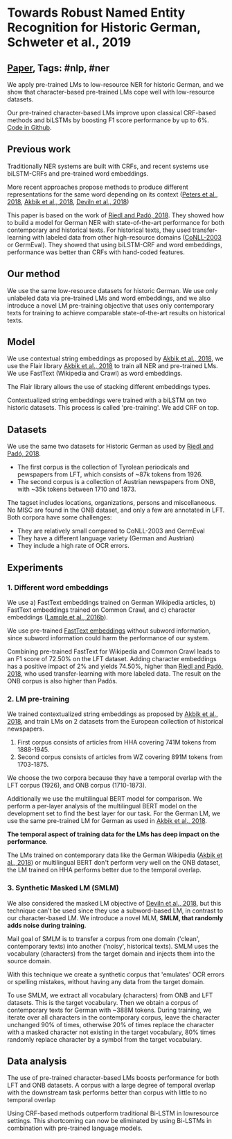 # Towards Robust Named Entity Recognition for Historic German, Schweter et al., 2019

## [Paper](https://arxiv.org/abs/1906.07592), Tags: \#nlp, \#ner

We apply pre-trained LMs to low-resource NER for historic German, and we show that character-based pre-trained LMs cope well with low-resource datasets.

Our pre-trained character-based LMs improve upon classical CRF-based methods and biLSTMs by boosting F1 score performance by up to 6%.     [Code in Github](https://github.com/stefan-it/historic-ner).

## Previous work

Traditionally NER systems are built with CRFs, and recent systems use biLSTM-CRFs and pre-trained word embeddings.

More recent approaches propose methods to produce different representations for the same word depending on its context ([Peters et al., 2018](1802.05365.md), [Akbik et al., 2018](1808.md), [Deviln et al., 2018](1810.04805.md))

This paper is based on the work of [Riedl and Padó, 2018](1807.md). They showed how to build a model for German NER with state-of-the-art performance for both contemporary and historical texts. For historical texts, they used transfer-learning with labeled data from other high-resource domains ([CoNLL-2003](0306.md) or GermEval). They showed that using biLSTM-CRF and word embeddings, performance was better than CRFs with hand-coded features.

## Our method

We use the same low-resource datasets for historic German. We use only unlabeled data via pre-trained LMs and word embeddings, and we also introduce a novel LM pre-training objective that uses only contemporary texts for training to achieve comparable state-of-the-art results on historical texts.

## Model

We use contextual string embeddings as proposed by [Akbik et al., 2018](1808.md), we use the Flair library [Akbik et al., 2018](1906.md) to train all NER and pre-trained LMs. We use FastText (Wikipedia and Crawl) as word embeddings.

The Flair library allows the use of stacking different embeddings types.

Contextualized string embeddings were trained with a biLSTM on two historic datasets. This process is called 'pre-training'. We add CRF on top.

## Datasets

We use the same two datasets for Historic German as used by [Riedl and Padó, 2018](1807.md).

* The first corpus is the collection of Tyrolean periodicals and pewspapers from LFT, which consists of ~87k tokens from 1926.
* The second corpus is a collection of Austrian newspapers from ONB, with ~35k tokens between 1710 and 1873.

The tagset includes locations, organizations, persons and miscellaneous. No MISC are found in the ONB dataset, and only a few are annotated in LFT. Both corpora have some challenges:

* They are relatively small compared to CoNLL-2003 and GermEval
* They have a different language variety (German and Austrian)
* They include a high rate of OCR errors.

## Experiments

### 1. Different word embeddings

We use a) FastText embeddings trained on German Wikipedia articles, b) FastText embeddings trained on Common Crawl, and c) character embeddings ([Lample et al., 2016b](1606.md)).

We use pre-trained [FastText embeddings](https://fasttext.cc/docs/en/crawl-vectors.html) without subword information, since subword information could harm the performance of our system.

Combining pre-trained FastText for Wikipedia and Common Crawl leads to an F1 score of 72.50% on the LFT dataset. Adding character embeddings has a positive impact of 2% and yields 74.50%, higher than [Riedl and Padó, 2018](1807.md), who used transfer-learning with more labeled data. The result on the ONB corpus is also higher than Padós.

### 2. LM pre-training

We trained contextualized string embeddings as proposed by [Akbik et al., 2018](1906.md), and train LMs on 2 datasets from the European collection of historical newspapers.

1. First corpus consists of articles from HHA covering 741M tokens from 1888-1945.
2. Second corpus consists of articles from WZ covering 891M tokens from 1703-1875.

We choose the two corpora because they have a temporal overlap with the LFT corpus (1926), and ONB corpus (1710-1873).

Additionally we use the multilingual BERT model for comparison. We perform a per-layer analysis of the multilingual BERT model on the development set to find the best layer for our task. For the German LM, we use the same pre-trained LM for German as used in [Akbik et al., 2018](1906.md).

**The temporal aspect of training data for the LMs has deep impact on the performance**.

The LMs trained on contemporary data like the German Wikipedia ([Akbik et al., 2018](1906.md)) or multilingual BERT don't perform very well on the ONB dataset, the LM trained on HHA performs better due to the temporal overlap.

### 3. Synthetic Masked LM (SMLM)

We also considered the masked LM objective of [Deviln et al., 2018](1810.04805.md), but this technique can't be used since they use a subword-based LM, in contrast to our character-based LM. We introduce a novel MLM, **SMLM, that randomly adds noise during training**.

Mail goal of SMLM is to transfer a corpus from one domain ('clean', contemporary texts) into another ('noisy', historical texts). SMLM uses the vocabulary (characters) from the target domain and injects them into the source domain.

With this technique we create a synthetic corpus that 'emulates' OCR errors or spelling mistakes, without having any data from the target domain.

To use SMLM, we extract all vocabulary (characters) from ONB and LFT datasets. This is the target vocabulary. Then we obtain a corpus of contemporary texts for German with ~388M tokens. During training, we iterate over all characters in the contemporary corpus, leave the character unchanged 90% of times, otherwise 20% of times replace the character with a masked character not existing in the target vocabulary, 80% times randomly replace character by a symbol from the target vocabulary.

## Data analysis

The use of pre-trained character-based LMs boosts performance for both LFT and ONB datasets. A corpus with a large degree of temporal overlap with the downstream task performs better than corpus with little to no temporal overlap

Using CRF-based methods outperform traditional Bi-LSTM in lowresource settings. This shortcoming can now be eliminated by using Bi-LSTMs in combination with pre-trained language models.
